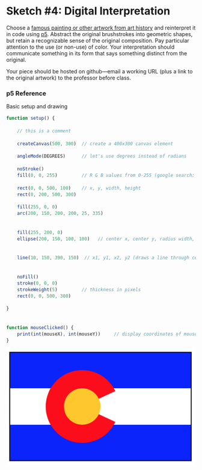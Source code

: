 # Sketch #4: Digital Interpretation

Choose a [famous painting or other artwork from art history](https://www.google.com/search?q=famous+art) and reinterpret it in code using [p5](https://p5js.org). Abstract the original brushstrokes into geometric shapes, but retain a recognizable sense of the original composition. Pay particular attention to the use (or non-use) of color. Your interpretation should communicate something in its form that says something distinct from the original.

Your piece should be hosted on github—email a working URL (plus a link to the original artwork) to the professor before class.


### p5 Reference

Basic setup and drawing
```javascript
function setup() {

    // this is a comment

    createCanvas(500, 300)  // create a 400x300 canvas element

    angleMode(DEGREES)      // let's use degrees instead of radians

    noStroke()              
    fill(0, 0, 255)         // R G B values from 0-255 (google search: color picker)

    rect(0, 0, 500, 100)    // x, y, width, height
    rect(0, 200, 500, 300)

    fill(255, 0, 0)
    arc(200, 150, 200, 200, 25, 335)


    fill(255, 200, 0)
    ellipse(200, 150, 100, 100)   // center x, center y, radius width, radius height


    line(10, 150, 390, 150)  // x1, y1, x2, y2 (draws a line through center)


    noFill()
    stroke(0, 0, 0)          
    strokeWeight(5)         // thickness in pixels    
    rect(0, 0, 500, 300)

}


function mouseClicked() {                
    print(int(mouseX), int(mouseY))     // display coordinates of mouse click in js console
}

```

![p5 example](../img/CO.png?s=150)